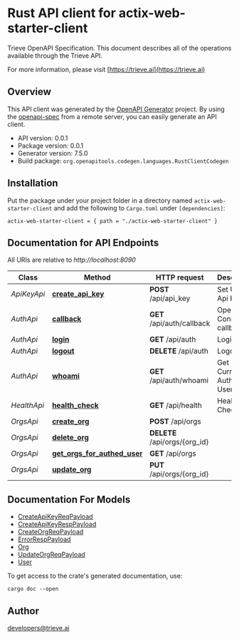 # Rust API client for actix-web-starter-client

Trieve OpenAPI Specification. This document describes all of the operations available through the Trieve API.

For more information, please visit [https://trieve.ai](https://trieve.ai)

## Overview

This API client was generated by the [OpenAPI Generator](https://openapi-generator.tech) project.  By using the [openapi-spec](https://openapis.org) from a remote server, you can easily generate an API client.

- API version: 0.0.1
- Package version: 0.0.1
- Generator version: 7.5.0
- Build package: `org.openapitools.codegen.languages.RustClientCodegen`

## Installation

Put the package under your project folder in a directory named `actix-web-starter-client` and add the following to `Cargo.toml` under `[dependencies]`:

```
actix-web-starter-client = { path = "./actix-web-starter-client" }
```

## Documentation for API Endpoints

All URIs are relative to *http://localhost:8090*

Class | Method | HTTP request | Description
------------ | ------------- | ------------- | -------------
*ApiKeyApi* | [**create_api_key**](docs/ApiKeyApi.md#create_api_key) | **POST** /api/api_key | Set User Api Key
*AuthApi* | [**callback**](docs/AuthApi.md#callback) | **GET** /api/auth/callback | OpenID Connect callback
*AuthApi* | [**login**](docs/AuthApi.md#login) | **GET** /api/auth | Login
*AuthApi* | [**logout**](docs/AuthApi.md#logout) | **DELETE** /api/auth | Logout
*AuthApi* | [**whoami**](docs/AuthApi.md#whoami) | **GET** /api/auth/whoami | Get Currently Auth'ed User
*HealthApi* | [**health_check**](docs/HealthApi.md#health_check) | **GET** /api/health | Health Check
*OrgsApi* | [**create_org**](docs/OrgsApi.md#create_org) | **POST** /api/orgs | 
*OrgsApi* | [**delete_org**](docs/OrgsApi.md#delete_org) | **DELETE** /api/orgs/{org_id} | 
*OrgsApi* | [**get_orgs_for_authed_user**](docs/OrgsApi.md#get_orgs_for_authed_user) | **GET** /api/orgs | 
*OrgsApi* | [**update_org**](docs/OrgsApi.md#update_org) | **PUT** /api/orgs/{org_id} | 


## Documentation For Models

 - [CreateApiKeyReqPayload](docs/CreateApiKeyReqPayload.md)
 - [CreateApiKeyRespPayload](docs/CreateApiKeyRespPayload.md)
 - [CreateOrgReqPayload](docs/CreateOrgReqPayload.md)
 - [ErrorRespPayload](docs/ErrorRespPayload.md)
 - [Org](docs/Org.md)
 - [UpdateOrgReqPayload](docs/UpdateOrgReqPayload.md)
 - [User](docs/User.md)


To get access to the crate's generated documentation, use:

```
cargo doc --open
```

## Author

developers@trieve.ai

